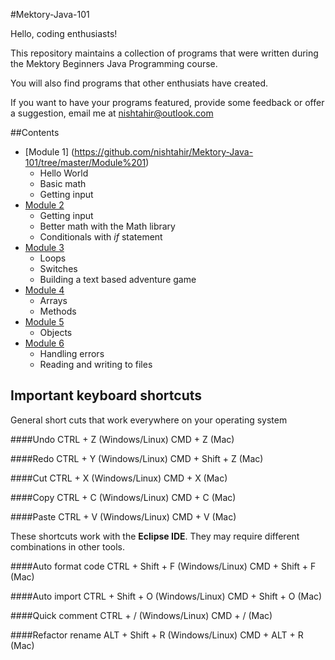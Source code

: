 #Mektory-Java-101

Hello, coding enthusiasts!

This repository maintains a collection of programs that were written during the Mektory Beginners Java Programming course.

You will also find programs that other enthusiats have created. 

If you want to have your programs featured, provide some feedback or offer a suggestion, email me at <nishtahir@outlook.com>

##Contents 

- [Module 1] (https://github.com/nishtahir/Mektory-Java-101/tree/master/Module%201)
	- Hello World
	- Basic math
	- Getting input
- [Module 2](https://github.com/nishtahir/Mektory-Java-101/tree/master/Module%202)
	- Getting input
	- Better math with the Math library 
	- Conditionals with *if* statement
- [Module 3](https://github.com/nishtahir/Mektory-Java-101/tree/master/Module%203)
	- Loops
	- Switches
	- Building a text based adventure game 
- [Module 4](https://github.com/nishtahir/Mektory-Java-101/tree/master/Module%204)
	- Arrays
	- Methods
- [Module 5](https://github.com/nishtahir/Mektory-Java-101/tree/master/Module%205)
	- Objects
- [Module 6](https://github.com/nishtahir/Mektory-Java-101/tree/master/Module%206)
	- Handling errors
	- Reading and writing to files
			
## Important keyboard shortcuts 

General short cuts that work everywhere on your operating system

####Undo
	 CTRL + Z	(Windows/Linux)
	 CMD + Z	(Mac)
	 
####Redo
	 CTRL + Y	(Windows/Linux)
	 CMD + Shift + Z	(Mac)	 

####Cut
	 CTRL + X	(Windows/Linux)
	 CMD + X	(Mac)
	 
####Copy
	 CTRL + C	(Windows/Linux)
	 CMD + C	(Mac)	 

####Paste
	 CTRL + V	(Windows/Linux)
	 CMD + V	(Mac)	 

These shortcuts work with the **Eclipse IDE**. They may require different combinations in other tools.

####Auto format code
	 CTRL + Shift + F 	(Windows/Linux)
	 CMD + Shift + F 	(Mac)
	 
####Auto import
	 CTRL + Shift + O 	(Windows/Linux)
	 CMD + Shift + O 	(Mac)
	 
####Quick comment
	 CTRL + / 	(Windows/Linux)
	 CMD + / 	(Mac)
	
####Refactor rename
	 ALT + Shift + R 	(Windows/Linux)
	 CMD + ALT + R 	(Mac)


